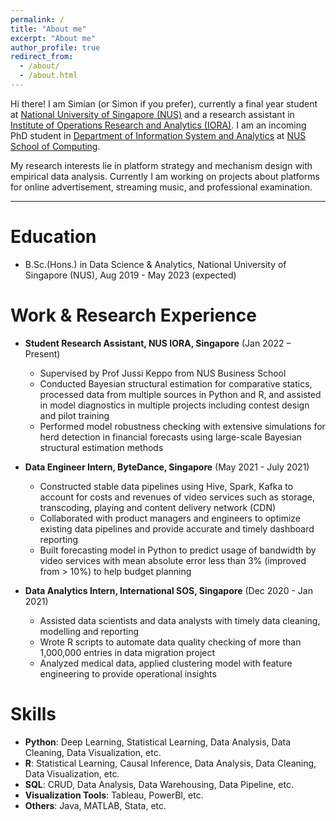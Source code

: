 ```yaml
---
permalink: /
title: "About me"
excerpt: "About me"
author_profile: true
redirect_from: 
  - /about/
  - /about.html
---
```


Hi there! I am Simian (or Simon if you prefer), currently a final year student at [National University of Singapore (NUS)](https://www.nus.edu.sg/) and a research assistant in [Institute of Operations Research and Analytics (IORA)](https://iora.nus.edu.sg/). I am an incoming PhD student in [Department of Information System and Analytics](https://www.comp.nus.edu.sg/about/depts/disa/) at [NUS School of Computing](https://www.comp.nus.edu.sg/).

My research interests lie in platform strategy and mechanism design with empirical data analysis. Currently I am working on projects about platforms for online advertisement, streaming music, and professional examination.

------

Education
======
* B.Sc.(Hons.) in Data Science & Analytics, National University of Singapore (NUS), Aug 2019 - May 2023 (expected)

Work & Research Experience
======

* **Student Research Assistant, NUS IORA, Singapore** (Jan 2022 – Present)
  * Supervised by Prof Jussi Keppo from NUS Business School
  * Conducted Bayesian structural estimation for comparative statics, processed data from multiple sources in Python and R, and assisted in model diagnostics in multiple projects including contest design and pilot training
  * Performed model robustness checking with extensive simulations for herd detection in financial forecasts using large-scale Bayesian structural estimation methods

* **Data Engineer Intern, ByteDance, Singapore** (May 2021 - July 2021)
  * Constructed stable data pipelines using Hive, Spark, Kafka to account for costs and revenues of video services such as storage, transcoding, playing and content delivery network (CDN)
  * Collaborated with product managers and engineers to optimize existing data pipelines and provide accurate and timely dashboard reporting
  * Built forecasting model in Python to predict usage of bandwidth by video services with mean absolute error less than 3% (improved from > 10%) to help budget planning

* **Data Analytics Intern, International SOS, Singapore** (Dec 2020 - Jan 2021)
  * Assisted data scientists and data analysts with timely data cleaning, modelling and reporting
  * Wrote R scripts to automate data quality checking of more than 1,000,000 entries in data migration project
  * Analyzed medical data, applied clustering model with feature engineering to provide operational insights

Skills
======
* **Python**: Deep Learning, Statistical Learning, Data Analysis, Data Cleaning, Data Visualization, etc.
* **R**: Statistical Learning, Causal Inference, Data Analysis, Data Cleaning, Data Visualization, etc.
* **SQL**: CRUD, Data Analysis, Data Warehousing, Data Pipeline, etc.
* **Visualization Tools**: Tableau, PowerBI, etc.
* **Others**: Java, MATLAB, Stata, etc.

<!-- Publications
======
  <ul>{% for post in site.publications %}
    {% include archive-single-cv.html %}
  {% endfor %}</ul>
  
Talks
======
  <ul>{% for post in site.talks %}
    {% include archive-single-talk-cv.html %}
  {% endfor %}</ul>
  
Teaching
======
  <ul>{% for post in site.teaching %}
    {% include archive-single-cv.html %}
  {% endfor %}</ul> -->
  
<!-- Service and leadership
======
* **President, NUS 90 Degree Chinese Drama Club** (Apr 2020 – Apr 2021)
  * Led a team of 30 to come out 2 drama productions in Singapore Drama Center that was featured in local media [Lianhe Zaobao (联合早报)](https://www.zaobao.com.sg/lifestyle/culture/story20210506-1144652) 
  * Produced and co-directed a school-themed drama series of 6 episodes
  * Administered drama training sessions, recruitments and marketing with an achievement of 100 audiences and $5000 sponsorship

* **EXCO, NUS Active Community Engagement Migrant Committee** (Sep 2019 - Apr 2020)
  * Collaborated with a team of 5 focusing on Singapore migrant workers’ rights, equality and well-beings, engaged to bring close them with students to eliminate misunderstandings
  * Planned and executed engagement sessions for NUS students in [College of Alice & Peter Tan](https://capt.nus.edu.sg/) and foreign domestic workers in [Centre for Domestic Employees](https://www.cde.org.sg/wps/portal/cde/home/)
  * Over 20 foreign domestic workers attended sessions with a feedback of appreciation -->